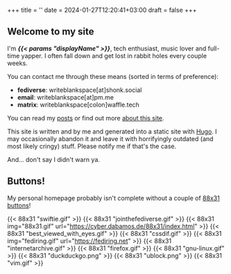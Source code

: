 +++
title = ''
date = 2024-01-27T12:20:41+03:00
draft = false
+++

## Welcome to my site

I'm ***{{< params "displayName" >}}***, tech enthusiast, music lover and full-time yapper. I often fall down and get lost in rabbit holes every couple weeks.

You can contact me through these means (sorted in terms of preference):

- **fediverse**: writeblankspace[at]shonk.social
- **email**: writeblankspace[at]pm.me
- **matrix**: writeblankspace[colon]waffle.tech

You can read my [posts](posts/) or find out more [about this site](posts/about/).

This site is written and by me and generated into a static site with [Hugo](https://gohugo.io). I may occasionally abandon it and leave it with horrifyingly outdated (and most likely cringy) stuff. Please notify me if that's the case.

And... don't say I didn't warn ya.

## Buttons!

My personal homepage probably isn't complete without a couple of [88x31 buttons](posts/88x31-buttons)!

{{< 88x31 "swiftie.gif" >}}
{{< 88x31 "jointhefediverse.gif" >}}
{{< 88x31 img="88x31.gif" url="https://cyber.dabamos.de/88x31/index.html" >}}
{{< 88x31 "best_viewed_with_eyes.gif" >}}
{{< 88x31 "cssdif.gif" >}}
{{< 88x31 img="fediring.gif" url="https://fediring.net" >}}
{{< 88x31 "internetarchive.gif" >}}
{{< 88x31 "firefox.gif" >}}
{{< 88x31 "gnu-linux.gif" >}}
{{< 88x31 "duckduckgo.png" >}}
{{< 88x31 "ublock.png" >}}
{{< 88x31 "vim.gif" >}}

<!--
    <iframe src="https://john.citrons.xyz/embed?ref={{< params "baseURL" >}}" style="margin-left:auto;display:block;margin-right:auto;max-width:732px;width:100%;height:94px;border:none;"></iframe>
-->
